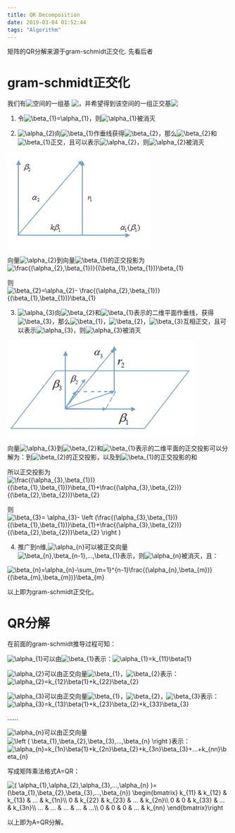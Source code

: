 ```yaml
---
title: QR Decomposition
date: 2019-03-04 01:52:44
tags: "Algorithm"
---
```


矩阵的QR分解来源于gram-schmidt正交化. 先看后者

# gram-schmidt正交化
我们有<img src="https://latex.codecogs.com/gif.latex?R^{n}" style="display:inline;vertical-align:text-top;" >空间的一组基 <img src="https://latex.codecogs.com/gif.latex?\left&space;(&space;\alpha_{1},\alpha_{1},\alpha_{1},...,\alpha_{n}&space;\right&space;)" style="display:inline;vertical-align:text-top;">，并希望得到该空间的一组正交基<img src="https://latex.codecogs.com/gif.latex?\left&space;(&space;\beta_{1},\beta_{1},\beta_{1},...,\beta_{n}&space;\right&space;)" style="display:inline;vertical-align:text-top;">

1) 令<img src="https://latex.codecogs.com/gif.latex?\beta_{1}=\alpha_{1}" title="\beta_{1}=\alpha_{1}" style="display:inline;vertical-align:text-top;" style="display:inline;vertical-align:text-top;"/>，则<img src="https://latex.codecogs.com/gif.latex?\alpha_{1}" title="\alpha_{1}" style="display:inline;vertical-align:text-top;"/>被消灭

2) <img src="https://latex.codecogs.com/gif.latex?\alpha_{2}" title="\alpha_{2}" style="display:inline;vertical-align:text-top;"/>向<img src="https://latex.codecogs.com/gif.latex?\beta_{1}" title="\beta_{1}" style="display:inline;vertical-align:text-top;"/>作垂线获得<img src="https://latex.codecogs.com/gif.latex?\beta_{2}" title="\beta_{2}" style="display:inline;vertical-align:text-top;"/>，那么<img src="https://latex.codecogs.com/gif.latex?\beta_{2}" title="\beta_{2}" style="display:inline;vertical-align:text-top;"/>和<img src="https://latex.codecogs.com/gif.latex?\beta_{1}" title="\beta_{1}" style="display:inline;vertical-align:text-top;"/>正交，且可以表示<img src="https://latex.codecogs.com/gif.latex?\alpha_{2}" title="\alpha_{2}" style="display:inline;vertical-align:text-top;"/>，则<img src="https://latex.codecogs.com/gif.latex?\alpha_{2}" title="\alpha_{2}" style="display:inline;vertical-align:text-top;"/>被消灭

<img src="https://github.com/DorianZi/algorithm_explained/blob/master/res/QR_pic1.png?raw=true" style="display:inline;vertical-align:text-top;"/>

向量<img src="https://latex.codecogs.com/gif.latex?\alpha_{2}" title="\alpha_{2}" style="display:inline;vertical-align:text-top;"/>到向量<img src="https://latex.codecogs.com/gif.latex?\beta_{1}" title="\beta_{1}" style="display:inline;vertical-align:text-top;"/>的正交投影为<img src="https://latex.codecogs.com/gif.latex?\frac{(\alpha_{2},\beta_{1})}{(\beta_{1},\beta_{1})}\beta_{1}" title="\frac{(\alpha_{2},\beta_{1})}{(\beta_{1},\beta_{1})}\beta_{1}" style="display:inline;vertical-align:text-top;"/>

则<img src="https://latex.codecogs.com/gif.latex?\beta_{2}=\alpha_{2}-&space;\frac{(\alpha_{2},\beta_{1})}{(\beta_{1},\beta_{1})}\beta_{1}" title="\beta_{2}=\alpha_{2}- \frac{(\alpha_{2},\beta_{1})}{(\beta_{1},\beta_{1})}\beta_{1}" style="display:inline;vertical-align:text-top;"/>

3) <img src="https://latex.codecogs.com/gif.latex?\alpha_{3}" title="\alpha_{3}" style="display:inline;vertical-align:text-top;"/>向<img src="https://latex.codecogs.com/gif.latex?\beta_{2}" title="\beta_{2}" style="display:inline;vertical-align:text-top;"/>和<img src="https://latex.codecogs.com/gif.latex?\beta_{1}" title="\beta_{1}" style="display:inline;vertical-align:text-top;"/>表示的二维平面作垂线，获得<img src="https://latex.codecogs.com/gif.latex?\beta_{3}" title="\beta_{3}" style="display:inline;vertical-align:text-top;"/>，那么<img src="https://latex.codecogs.com/gif.latex?\beta_{1}" title="\beta_{1}" style="display:inline;vertical-align:text-top;"/>，<img src="https://latex.codecogs.com/gif.latex?\beta_{2}" title="\beta_{2}" style="display:inline;vertical-align:text-top;"/>，<img src="https://latex.codecogs.com/gif.latex?\beta_{3}" title="\beta_{3}" style="display:inline;vertical-align:text-top;"/>互相正交，且可以表示<img src="https://latex.codecogs.com/gif.latex?\alpha_{3}" title="\alpha_{3}" style="display:inline;vertical-align:text-top;"/>，则<img src="https://latex.codecogs.com/gif.latex?\alpha_{3}" title="\alpha_{3}" style="display:inline;vertical-align:text-top;"/>被消灭

<img src="https://github.com/DorianZi/algorithm_explained/blob/master/res/QR_pic2.png?raw=true" style="display:inline;vertical-align:text-top;"/>

向量<img src="https://latex.codecogs.com/gif.latex?\alpha_{3}" title="\alpha_{3}" style="display:inline;vertical-align:text-top;"/>到<img src="https://latex.codecogs.com/gif.latex?\beta_{2}" title="\beta_{2}"  style="display:inline;vertical-align:text-top;"/>和<img src="https://latex.codecogs.com/gif.latex?\beta_{1}" title="\beta_{1}"  style="display:inline;vertical-align:text-top;"/>表示的二维平面的正交投影可以分解为：到<img src="https://latex.codecogs.com/gif.latex?\beta_{2}" title="\beta_{2}"  style="display:inline;vertical-align:text-top;"/>的正交投影，以及到<img src="https://latex.codecogs.com/gif.latex?\beta_{1}" title="\beta_{1}"  style="display:inline;vertical-align:text-top;"/>的正交投影的和

所以正交投影为<img src="https://latex.codecogs.com/gif.latex?\frac{(\alpha_{3},\beta_{1})}{(\beta_{1},\beta_{1})}\beta_{1}&plus;\frac{(\alpha_{3},\beta_{2})}{(\beta_{2},\beta_{2})}\beta_{2}" title="\frac{(\alpha_{3},\beta_{1})}{(\beta_{1},\beta_{1})}\beta_{1}+\frac{(\alpha_{3},\beta_{2})}{(\beta_{2},\beta_{2})}\beta_{2}"  style="display:inline;vertical-align:text-top;"/>

则<img src="https://latex.codecogs.com/gif.latex?\beta_{3}=&space;\alpha_{3}-&space;\left&space;(\frac{(\alpha_{3},\beta_{1})}{(\beta_{1},\beta_{1})}\beta_{1}&plus;\frac{(\alpha_{3},\beta_{2})}{(\beta_{2},\beta_{2})}\beta_{2}&space;\right&space;)" title="\beta_{3}= \alpha_{3}- \left (\frac{(\alpha_{3},\beta_{1})}{(\beta_{1},\beta_{1})}\beta_{1}+\frac{(\alpha_{3},\beta_{2})}{(\beta_{2},\beta_{2})}\beta_{2} \right )"  style="display:inline;vertical-align:text-top;"/>

4) 推广到n维,<img src="https://latex.codecogs.com/gif.latex?\alpha_{n}" title="\alpha_{n}"  style="display:inline;vertical-align:text-top;"/>可以被正交向量<img src="https://latex.codecogs.com/gif.latex?\beta_{n},\beta_{n-1},...,\beta_{1}" title="\beta_{n},\beta_{n-1},...,\beta_{1}"  style="display:inline;vertical-align:text-top;"/>表示，则<img src="https://latex.codecogs.com/gif.latex?\alpha_{n}" title="\alpha_{n}"  style="display:inline;vertical-align:text-top;"/>被消灭，且：

<img src="https://latex.codecogs.com/gif.latex?\beta_{n}=\alpha_{n}-\sum_{m=1}^{n-1}\frac{(\alpha_{n},\beta_{m})}{(\beta_{m},\beta_{m})}\beta_{m}" title="\beta_{n}=\alpha_{n}-\sum_{m=1}^{n-1}\frac{(\alpha_{n},\beta_{m})}{(\beta_{m},\beta_{m})}\beta_{m}"  style="display:inline;vertical-align:text-top;"/>

以上即为gram-schmidt正交化。

# QR分解
在前面的gram-schmidt推导过程可知：

<img src="https://latex.codecogs.com/gif.latex?\alpha_{1}" title="\alpha_{1}"  style="display:inline;vertical-align:text-top;"/>可以由<img src="https://latex.codecogs.com/gif.latex?\beta_{1}" title="\beta_{1}" style="display:inline;vertical-align:text-top;"/>表示：<img src="https://latex.codecogs.com/gif.latex?\alpha_{1}=k_{11}\beta{1}" title="\alpha_{1}=k_{11}\beta{1}"  style="display:inline;vertical-align:text-top;"/>

<img src="https://latex.codecogs.com/gif.latex?\alpha_{2}" title="\alpha_{2}"  style="display:inline;vertical-align:text-top;"/>可以由正交向量<img src="https://latex.codecogs.com/gif.latex?\beta_{1}" title="\beta_{1}"  style="display:inline;vertical-align:text-top;"/>，<img src="https://latex.codecogs.com/gif.latex?\beta_{2}" title="\beta_{2}"  style="display:inline;vertical-align:text-top;"/>表示：<img src="https://latex.codecogs.com/gif.latex?\alpha_{2}=k_{12}\beta{1}&plus;k_{22}\beta_{2}" title="\alpha_{2}=k_{12}\beta{1}+k_{22}\beta_{2}"  style="display:inline;vertical-align:text-top;"/>

<img src="https://latex.codecogs.com/gif.latex?\alpha_{3}" title="\alpha_{3}"  style="display:inline;vertical-align:text-top;"/>可以由正交向量<img src="https://latex.codecogs.com/gif.latex?\beta_{1}" title="\beta_{1}"  style="display:inline;vertical-align:text-top;"/>，<img src="https://latex.codecogs.com/gif.latex?\beta_{2}" title="\beta_{2}"  style="display:inline;vertical-align:text-top;"/>，<img src="https://latex.codecogs.com/gif.latex?\beta_{3}" title="\beta_{3}"  style="display:inline;vertical-align:text-top;"/>表示：<img src="https://latex.codecogs.com/gif.latex?\alpha_{3}=k_{13}\beta{1}&plus;k_{23}\beta_{2}&plus;k_{33}\beta_{3}" title="\alpha_{3}=k_{13}\beta{1}+k_{23}\beta_{2}+k_{33}\beta_{3}"  style="display:inline;vertical-align:text-top;"/>

......

<img src="https://latex.codecogs.com/gif.latex?\alpha_{n}" title="\alpha_{n}"  style="display:inline;vertical-align:text-top;"/>可以由正交向量<img src="https://latex.codecogs.com/gif.latex?\left&space;(&space;\beta_{1},\beta_{2},\beta_{3},...,\beta_{n}&space;\right&space;)" title="\left ( \beta_{1},\beta_{2},\beta_{3},...,\beta_{n} \right )"  style="display:inline;vertical-align:text-top;"/>表示：<img src="https://latex.codecogs.com/gif.latex?\alpha_{n}=k_{1n}\beta{1}&plus;k_{2n}\beta_{2}&plus;k_{3n}\beta_{3}&plus;...&plus;k_{nn}\beta_{n}" title="\alpha_{n}=k_{1n}\beta{1}+k_{2n}\beta_{2}+k_{3n}\beta_{3}+...+k_{nn}\beta_{n}"  style="display:inline;vertical-align:text-top;"/>

写成矩阵乘法格式A=QR：

<img src="https://latex.codecogs.com/gif.latex?(&space;\alpha_{1},\alpha_{2},\alpha_{3},...,\alpha_{n}&space;)=&space;(\beta_{1},\beta_{2},\beta_{3},...,\beta_{n})&space;\begin{bmatrix}&space;k_{11}&space;&&space;k_{12}&space;&&space;k_{13}&space;&&space;...&space;&&space;k_{1n}\\&space;0&space;&&space;k_{22}&space;&&space;k_{23}&space;&&space;...&space;&&space;k_{2n}\\&space;0&space;&&space;0&space;&&space;k_{33}&space;&&space;...&space;&&space;k_{3n}\\&space;...&space;&&space;...&space;&&space;...&space;&&space;...&space;&&space;...\\&space;0&space;&&space;0&space;&&space;0&space;&&space;...&space;&&space;k_{nn}&space;\end{bmatrix}\right" title="( \alpha_{1},\alpha_{2},\alpha_{3},...,\alpha_{n} )= (\beta_{1},\beta_{2},\beta_{3},...,\beta_{n}) \begin{bmatrix} k_{11} & k_{12} & k_{13} & ... & k_{1n}\\ 0 & k_{22} & k_{23} & ... & k_{2n}\\ 0 & 0 & k_{33} & ... & k_{3n}\\ ... & ... & ... & ... & ...\\ 0 & 0 & 0 & ... & k_{nn} \end{bmatrix}\right"  style="display:inline;vertical-align:text-top;"/>

以上即为A=QR分解。

